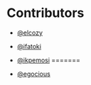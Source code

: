 # Contributors
-  [@elcozy](https://github.com/elcozy)

-  [@ifatoki](https://github.com/ifatoki)


-  [@ikpemosi](https://github.com/ikpemosiarnold)
=======
-  [@egocious](https://github.com/egocious)

